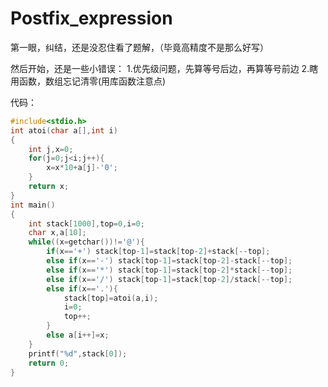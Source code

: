 # Postfix_expression

第一眼，纠结，还是没忍住看了题解，（毕竟高精度不是那么好写）

然后开始，还是一些小错误：
1.优先级问题，先算等号后边，再算等号前边
2.瞎用函数，数组忘记清零(用库函数注意点)

代码：

```c
#include<stdio.h>
int atoi(char a[],int i)
{
    int j,x=0;
    for(j=0;j<i;j++){
        x=x*10+a[j]-'0';
    }
    return x;
}
int main()
{
    int stack[1000],top=0,i=0;
    char x,a[10];
    while((x=getchar())!='@'){
        if(x=='+') stack[top-1]=stack[top-2]+stack[--top];
        else if(x=='-') stack[top-1]=stack[top-2]-stack[--top];
        else if(x=='*') stack[top-1]=stack[top-2]*stack[--top];
        else if(x=='/') stack[top-1]=stack[top-2]/stack[--top];
        else if(x=='.'){
            stack[top]=atoi(a,i);
            i=0;
            top++;
        }
        else a[i++]=x;
    }
    printf("%d",stack[0]);
    return 0;
}
```

